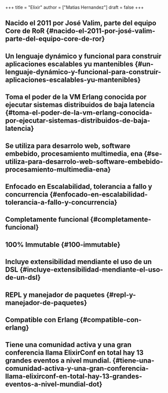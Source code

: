 +++
title = "Elixir"
author = ["Matias Hernandez"]
draft = false
+++

## Nacido el 2011 por José Valim, parte del equipo Core de RoR {#nacido-el-2011-por-josé-valim-parte-del-equipo-core-de-ror}


## Un lenguaje dynámico y funcional para construir aplicaciones escalables yu mantenibles {#un-lenguaje-dynámico-y-funcional-para-construir-aplicaciones-escalables-yu-mantenibles}


## Toma el poder de la VM Erlang conocida por ejecutar sistemas distribuidos de baja latencia {#toma-el-poder-de-la-vm-erlang-conocida-por-ejecutar-sistemas-distribuidos-de-baja-latencia}


## Se utiliza para desarrolo web, software embebido, procesamiento multimedia, ena {#se-utiliza-para-desarrolo-web-software-embebido-procesamiento-multimedia-ena}


## Enfocado en Escalabilidad, tolerancia a fallo y concurrencia {#enfocado-en-escalabilidad-tolerancia-a-fallo-y-concurrencia}


## Completamente funcional {#completamente-funcional}


## 100% Immutable {#100-immutable}


## Incluye extensibilidad mendiante el uso de un DSL {#incluye-extensibilidad-mendiante-el-uso-de-un-dsl}


## REPL y manejador de paquetes {#repl-y-manejador-de-paquetes}


## Compatible con Erlang {#compatible-con-erlang}


## Tiene una comunidad activa y una gran conferencia llama ElixirConf en total hay 13 grandes eventos a nivel mundial. {#tiene-una-comunidad-activa-y-una-gran-conferencia-llama-elixirconf-en-total-hay-13-grandes-eventos-a-nivel-mundial-dot}
